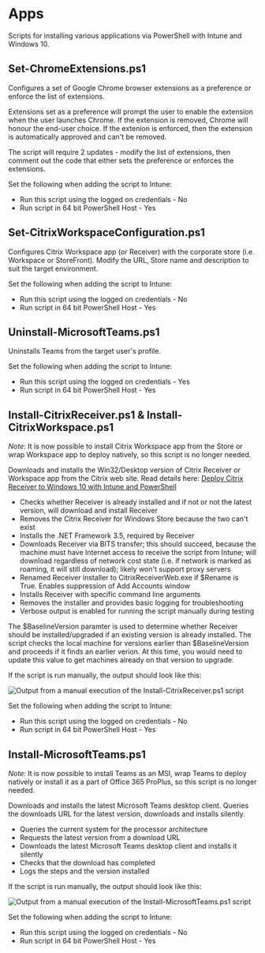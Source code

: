 # Apps
Scripts for installing various applications via PowerShell with Intune and Windows 10.

## Set-ChromeExtensions.ps1

Configures a set of Google Chrome browser extensions as a preference or enforce the list of extensions.

Extensions set as a preference will prompt the user to enable the extension when the user launches Chrome. If the extension is removed, Chrome will honour the end-user choice. If the extenion is enforced, then the extension is automatically approved and can't be removed.

The script will require 2 updates - modify the list of extensions, then comment out the code that either sets the preference or enforces the extensions.

Set the following when adding the script to Intune:
* Run this script using the logged on credentials - No
* Run script in 64 bit PowerShell Host - Yes

## Set-CitrixWorkspaceConfiguration.ps1

Configures Citrix Workspace app (or Receiver) with the corporate store (i.e. Workspace or StoreFront). Modify the URL, Store name and description to suit the target environment.

Set the following when adding the script to Intune:
* Run this script using the logged on credentials - No
* Run script in 64 bit PowerShell Host - Yes

## Uninstall-MicrosoftTeams.ps1

Uninstalls Teams from the target user's profile.

Set the following when adding the script to Intune:
* Run this script using the logged on credentials - Yes
* Run script in 64 bit PowerShell Host - Yes

## Install-CitrixReceiver.ps1 & Install-CitrixWorkspace.ps1

*Note*: It is now possible to install Citrix Workspace app from the Store or wrap Workspace app to deploy natively, so this script is no longer needed.

Downloads and installs the Win32/Desktop version of Citrix Receiver or Workspace app from the Citrix web site. Read details here: [Deploy Citrix Receiver to Windows 10 with Intune and PowerShell](https://stealthpuppy.com/deploy-citrix-receiver-intune/)

* Checks whether Receiver is already installed and if not or not the latest version, will download and install Receiver
* Removes the Citrix Receiver for Windows Store because the two can't exist
* Installs the .NET Framework 3.5, required by Receiver
* Downloads Receiver via BITS transfer; this should succeed, because the machine must have Internet access to receive the script from Intune; will download regardless of network cost state (i.e. if network is marked as roaming, it will still download); likely won't support proxy servers
* Renamed Receiver installer to CitrixReceiverWeb.exe if $Rename is True. Enables suppression of Add Accounts window
* Installs Receiver with specific command line arguments
* Removes the installer and provides basic logging for troubleshooting
* Verbose output is enabled for running the script manually during testing

The $BaselineVersion paramter is used to determine whether Receiver should be installed/upgraded if an existing version is already installed. The script checks the local machine for versions earlier than $BaselineVersion and proceeds if it finds an earlier verion. At this time, you would need to update this value to get machines already on that version to upgrade.

If the script is run manually, the output should look like this:

![Output from a manual execution of the Install-CitrixReceiver.ps1 script](https://raw.githubusercontent.com/aaronparker/intune/master/Apps/img/CitrixReceiverPowerShellInstall.PNG)

Set the following when adding the script to Intune:
* Run this script using the logged on credentials - No
* Run script in 64 bit PowerShell Host - Yes

## Install-MicrosoftTeams.ps1

*Note*: It is now possible to install Teams as an MSI, wrap Teams to deploy natively or install it as a part of Office 365 ProPlus, so this script is no longer needed.

Downloads and installs the latest Microsoft Teams desktop client. Queries the downloads URL for the latest version, downloads and installs silently.

* Queries the current system for the processor architecture
* Requests the latest version from a download URL
* Downloads the latest Microsoft Teams desktop client and installs it silently
* Checks that the download has completed
* Logs the steps and the version installed

If the script is run manually, the output should look like this:

![Output from a manual execution of the Install-MicrosoftTeams.ps1 script](https://raw.githubusercontent.com/aaronparker/intune/master/Apps/img/TeamsPowerShellInstall.PNG)

Set the following when adding the script to Intune:
* Run this script using the logged on credentials - No
* Run script in 64 bit PowerShell Host - Yes
